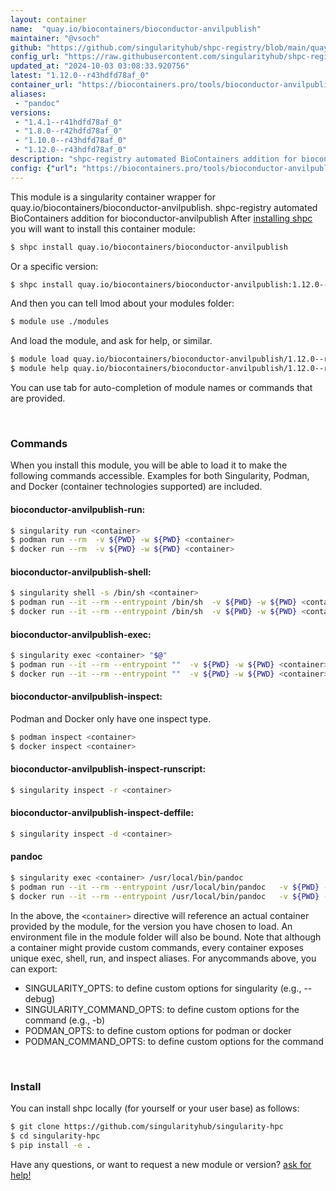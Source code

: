 ```yaml
---
layout: container
name:  "quay.io/biocontainers/bioconductor-anvilpublish"
maintainer: "@vsoch"
github: "https://github.com/singularityhub/shpc-registry/blob/main/quay.io/biocontainers/bioconductor-anvilpublish/container.yaml"
config_url: "https://raw.githubusercontent.com/singularityhub/shpc-registry/main/quay.io/biocontainers/bioconductor-anvilpublish/container.yaml"
updated_at: "2024-10-03 03:08:33.920756"
latest: "1.12.0--r43hdfd78af_0"
container_url: "https://biocontainers.pro/tools/bioconductor-anvilpublish"
aliases:
 - "pandoc"
versions:
 - "1.4.1--r41hdfd78af_0"
 - "1.8.0--r42hdfd78af_0"
 - "1.10.0--r43hdfd78af_0"
 - "1.12.0--r43hdfd78af_0"
description: "shpc-registry automated BioContainers addition for bioconductor-anvilpublish"
config: {"url": "https://biocontainers.pro/tools/bioconductor-anvilpublish", "maintainer": "@vsoch", "description": "shpc-registry automated BioContainers addition for bioconductor-anvilpublish", "latest": {"1.12.0--r43hdfd78af_0": "sha256:0e8035630e169b37a2a7e4856bc727b907dd76f0ea7fb686adda379e2b08427d"}, "tags": {"1.4.1--r41hdfd78af_0": "sha256:ebb6c422a681661de72df54f2ec63d08c427947adea5b4a0cf496be1355c1883", "1.8.0--r42hdfd78af_0": "sha256:f25b03e6c53ffad4f24c9a1e62a4fe9c9e51128e2f6ff8f9f99a9aa5475ffcd7", "1.10.0--r43hdfd78af_0": "sha256:60e7c48ba34784bf1dff13a3912135039d5a30a6d03b5c1c9ea5eafcfcf813ab", "1.12.0--r43hdfd78af_0": "sha256:0e8035630e169b37a2a7e4856bc727b907dd76f0ea7fb686adda379e2b08427d"}, "docker": "quay.io/biocontainers/bioconductor-anvilpublish", "aliases": {"pandoc": "/usr/local/bin/pandoc"}}
---
```


This module is a singularity container wrapper for quay.io/biocontainers/bioconductor-anvilpublish.
shpc-registry automated BioContainers addition for bioconductor-anvilpublish
After [installing shpc](#install) you will want to install this container module:


```bash
$ shpc install quay.io/biocontainers/bioconductor-anvilpublish
```

Or a specific version:

```bash
$ shpc install quay.io/biocontainers/bioconductor-anvilpublish:1.12.0--r43hdfd78af_0
```

And then you can tell lmod about your modules folder:

```bash
$ module use ./modules
```

And load the module, and ask for help, or similar.

```bash
$ module load quay.io/biocontainers/bioconductor-anvilpublish/1.12.0--r43hdfd78af_0
$ module help quay.io/biocontainers/bioconductor-anvilpublish/1.12.0--r43hdfd78af_0
```

You can use tab for auto-completion of module names or commands that are provided.

<br>

### Commands

When you install this module, you will be able to load it to make the following commands accessible.
Examples for both Singularity, Podman, and Docker (container technologies supported) are included.

#### bioconductor-anvilpublish-run:

```bash
$ singularity run <container>
$ podman run --rm  -v ${PWD} -w ${PWD} <container>
$ docker run --rm  -v ${PWD} -w ${PWD} <container>
```

#### bioconductor-anvilpublish-shell:

```bash
$ singularity shell -s /bin/sh <container>
$ podman run --it --rm --entrypoint /bin/sh  -v ${PWD} -w ${PWD} <container>
$ docker run --it --rm --entrypoint /bin/sh  -v ${PWD} -w ${PWD} <container>
```

#### bioconductor-anvilpublish-exec:

```bash
$ singularity exec <container> "$@"
$ podman run --it --rm --entrypoint ""  -v ${PWD} -w ${PWD} <container> "$@"
$ docker run --it --rm --entrypoint ""  -v ${PWD} -w ${PWD} <container> "$@"
```

#### bioconductor-anvilpublish-inspect:

Podman and Docker only have one inspect type.

```bash
$ podman inspect <container>
$ docker inspect <container>
```

#### bioconductor-anvilpublish-inspect-runscript:

```bash
$ singularity inspect -r <container>
```

#### bioconductor-anvilpublish-inspect-deffile:

```bash
$ singularity inspect -d <container>
```


#### pandoc

```bash
$ singularity exec <container> /usr/local/bin/pandoc
$ podman run --it --rm --entrypoint /usr/local/bin/pandoc   -v ${PWD} -w ${PWD} <container> -c " $@"
$ docker run --it --rm --entrypoint /usr/local/bin/pandoc   -v ${PWD} -w ${PWD} <container> -c " $@"
```



In the above, the `<container>` directive will reference an actual container provided
by the module, for the version you have chosen to load. An environment file in the
module folder will also be bound. Note that although a container
might provide custom commands, every container exposes unique exec, shell, run, and
inspect aliases. For anycommands above, you can export:

 - SINGULARITY_OPTS: to define custom options for singularity (e.g., --debug)
 - SINGULARITY_COMMAND_OPTS: to define custom options for the command (e.g., -b)
 - PODMAN_OPTS: to define custom options for podman or docker
 - PODMAN_COMMAND_OPTS: to define custom options for the command

<br>

### Install

You can install shpc locally (for yourself or your user base) as follows:

```bash
$ git clone https://github.com/singularityhub/singularity-hpc
$ cd singularity-hpc
$ pip install -e .
```

Have any questions, or want to request a new module or version? [ask for help!](https://github.com/singularityhub/singularity-hpc/issues)
